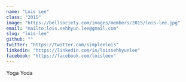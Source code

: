 ```yaml
---
name: "Lois Lee"
class: "2015"
image: "https://bellsociety.com/images/members/2015/lois-lee.jpg"
email: "mailto:lois.sehhyun.lee@gmail.com"
slug: "lois-lee"
github: ""
twitter: "https://twitter.com/simpleelois"
linkedin: "https://linkedin.com/in/loissehhyunlee"
facebook: "https://facebook.com/loisleex"
---
```

Yoga Yoda